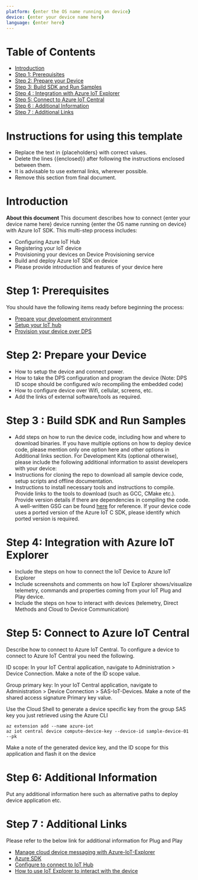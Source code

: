 ```yaml
---
platform: {enter the OS name running on device}
device: {enter your device name here}
language: {enter here}
---
```


# Table of Contents

-   [Introduction](#Introduction)
-   [Step 1: Prerequisites](#Prerequisites)
-   [Step 2: Prepare your Device](#Prepareyourdevice)
-   [Step 3: Build SDK and Run Samples](#Build)
-   [Step 4 : Integration with Azure IoT Explorer](#Explorer)
-   [Step 5: Connect to Azure IoT Central](#AzureIoTCentral)
-   [Step 6 : Additional Information](#AdditionalInformation)
-   [Step 7 : Additional Links](#AdditionalLinks)

# Instructions for using this template

-   Replace the text in {placeholders} with correct values.
-   Delete the lines {{enclosed}} after following the instructions enclosed between them.
-   It is advisable to use external links, wherever possible.
-   Remove this section from final document.

<a name="Introduction"></a>
# Introduction
**About this document**
This document describes how to connect {enter your device name here} device running {enter the OS name running on device} with Azure IoT SDK. This multi-step process includes:

-   Configuring Azure IoT Hub
-   Registering your IoT device
-   Provisioning your devices on Device Provisioning service 
-   Build and deploy Azure IoT SDK on device
-   Please provide introduction and features of your device here

<a name="Prerequisites"></a>
# Step 1: Prerequisites

You should have the following items ready before beginning the process:

-   [Prepare your development environment](https://github.com/Azure/azure-iot-sdk-c/blob/master/doc/devbox_setup.md)
-   [Setup your IoT hub](https://github.com/robertalorro/azure-iot-device-ecosystem/blob/master/setup_iothub.md)
-   [Provision your device over DPS](https://docs.microsoft.com/en-us/azure/iot-dps/about-iot-dps#:~:text=Quotas%20%20%20%20Resource%20%20%20,%20%20100%20%203%20more%20rows%20)

<a name="Prepareyourdevice"></a>
# Step 2: Prepare your Device
-    How to setup the device and connect power.
-    How to take the DPS configuration and program the device (Note: DPS ID scope should be configured w/o recompiling the embedded code) 
-    How to configure device over Wifi, cellular, screens, etc.
-    Add the links of external software/tools as required.

<a name="Build"></a>
# Step 3 : Build SDK and Run Samples

-    Add steps on how to run the device code, including how and where to download binaries. If you have multiple options on how to deploy device code, please mention only one option here and other options in Additional links section.
For Development Kits (optional otherwise), please include the following additional information to assist developers with your device:
-    Instructions for cloning the repo to download all sample device code, setup scripts and offline documentation.
-    Instructions to install necessary tools and instructions to compile. Provide links to the tools to download (such as GCC, CMake etc.). Provide version details if there are dependencies in compiling the code. A well-written GSG can be found [here](https://github.com/azure-rtos/getting-started) for reference. If your device code uses a ported version of the Azure IoT C SDK, please identify which ported version is required.

<a name="Explorer"></a>
# Step 4: Integration with Azure IoT Explorer

-   Include the steps on how to connect the IoT Device to Azure IoT Explorer
-   Include screenshots and comments on how IoT Explorer shows/visualize telemetry, commands and properties coming from your IoT Plug and Play device.
-   Include the steps on how to interact with devices (telemetry, Direct Methods and Cloud to Device Communication)

<a name="AzureIoTCentral"></a>
# Step 5: Connect to Azure IoT Central

Describe how to connect to Azure IoT Central. To configure a device to connect to Azure IoT Central you need the following.

ID scope: In your IoT Central application, navigate to Administration > Device Connection. Make a note of the ID scope value.

Group primary key: In your IoT Central application, navigate to Administration > Device Connection > SAS-IoT-Devices. Make a note of the shared access signature Primary key value.

Use the Cloud Shell to generate a device specific key from the group SAS key you just retrieved using the Azure CLI

	az extension add --name azure-iot 
	az iot central device compute-device-key --device-id sample-device-01 --pk

Make a note of the generated device key, and the ID scope for this application and flash it on the device

<a name="AdditionalInformation"></a>
# Step 6: Additional Information 
Put any additional information here such as alternative paths to deploy device application etc.

<a name="AdditionalLinks"></a>
# Step 7 : Additional Links
Please refer to the below link for additional information for Plug and Play

-   [Manage cloud device messaging with Azure-IoT-Explorer](https://github.com/Azure/azure-iot-explorer/releases)
-   [Azure SDK](https://github.com/Azure/azure-iot-sdk-c/blob/master/provisioning_client/samples/prov_dev_client_sample/prov_dev_client_sample.c)
-   [Configure to connect to IoT Hub](https://docs.microsoft.com/en-us/azure/iot-pnp/quickstart-connect-device-c)
-   [How to use IoT Explorer to interact with the device](https://docs.microsoft.com/en-us/azure/iot-pnp/howto-use-iot-explorer#install-azure-iot-explorer)
